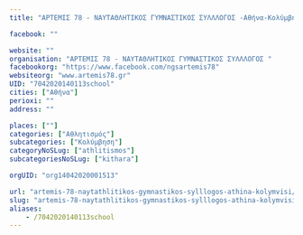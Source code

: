 ```yaml
---
title: "ΑΡΤΕΜΙΣ 78 - ΝΑΥΤΑΘΛΗΤΙΚΟΣ ΓΥΜΝΑΣΤΙΚΟΣ ΣΥΛΛΛΟΓΟΣ -Αθήνα-Κολύμβηση"

facebook: ""

website: ""
organisation: "ΑΡΤΕΜΙΣ 78 - ΝΑΥΤΑΘΛΗΤΙΚΟΣ ΓΥΜΝΑΣΤΙΚΟΣ ΣΥΛΛΛΟΓΟΣ "
facebookorg: "https://www.facebook.com/ngsartemis78"
websiteorg: "www.artemis78.gr"
UID: "7042020140113school"
cities: ["Αθήνα"]
perioxi: ""
address: ""

places: [""]
categories: ["Αθλητισμός"]
subcategories: ["Κολύμβηση"]
categoryNoSLug: ["athlitismos"]
subcategoriesNoSLug: ["kithara"]

orgUID: "org14042020001513"

url: "artemis-78-naytathlitikos-gymnastikos-sylllogos-athina-kolymvisi/athina"
slug: "artemis-78-naytathlitikos-gymnastikos-sylllogos-athina-kolymvisi"
aliases:
    - /7042020140113school
---
```





